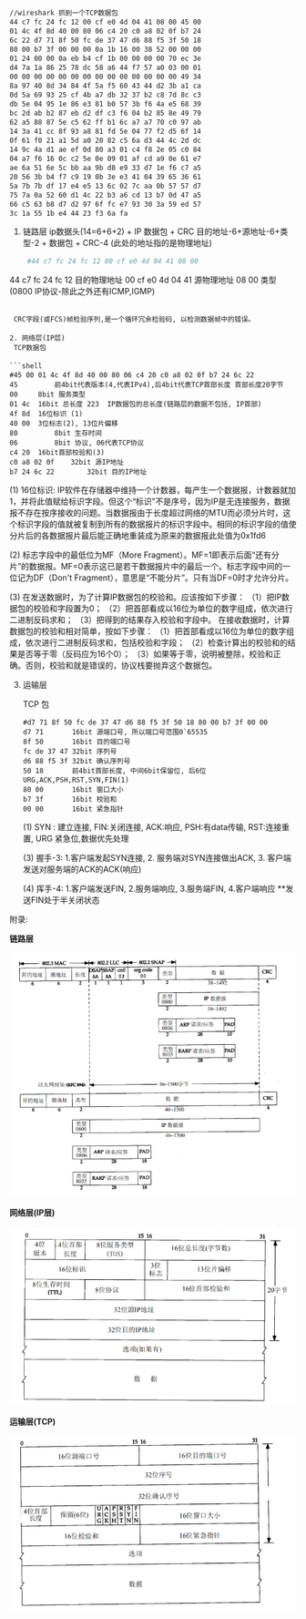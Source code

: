 ```shell
//wireshark 抓到一个TCP数据包
44 c7 fc 24 fc 12 00 cf e0 4d 04 41 08 00 45 00
01 4c 4f 8d 40 00 80 06 c4 20 c0 a8 02 0f b7 24
6c 22 d7 71 8f 50 fc de 37 47 d6 88 f5 3f 50 18
80 00 b7 3f 00 00 00 0a 1b 16 00 38 52 00 00 00
01 24 00 00 0a eb b4 cf 1b 00 00 00 00 70 ec 3e
d4 7a 1a 86 25 78 dc 58 a6 44 f7 57 a0 03 00 01
00 00 00 00 00 00 00 00 00 00 00 00 00 00 49 34
8a 97 40 8d 34 84 4f 5a f5 60 43 44 d2 3b a1 ca
0d 5a 69 93 25 cf 4b a7 db 32 37 b2 c8 7d 8c c3
db 5e 04 95 1e 86 e3 81 b0 57 3b f6 4a e5 68 39
bc 2d ab b2 87 eb d2 df c3 f6 04 b2 85 8e 49 79
62 a5 88 87 5e c5 62 ff b1 6c a7 a7 70 c0 97 ab
14 3a 41 cc 8f 93 a8 81 fd 5e 04 77 f2 d5 6f 14
0f 61 f0 21 a1 5d a0 20 82 c5 6a d3 44 4c 2d dc
14 9c 4a d1 ae ef 0d 80 a3 01 c4 f8 2e 05 c0 84
04 a7 f6 16 0c c2 5e 0e 09 01 af cd a9 0e 61 e7
ae 6a 51 6e 5c bb aa 9b d8 e9 33 d7 1e f6 c7 a5
20 56 3b b4 f7 c9 19 0b 3e e3 41 04 39 65 36 61
5a 7b 7b df 17 e4 e5 13 6c 02 7c aa 0b 57 57 d7
75 7a 0a 52 60 d1 4c 22 b3 a6 cd 13 b7 0d 47 a5
66 c5 63 b8 d7 d2 97 6f fc e7 93 30 3a 59 ed 57
3c 1a 55 1b e4 44 23 f3 6a fa
```

1. 链路层
    ip数据头(14=6+6+2) + IP 数据包 + CRC
    目的地址-6+源地址-6+类型-2 + 数据包 + CRC-4 (此处的地址指的是物理地址)
  
   ```sh
    #44 c7 fc 24 fc 12 00 cf e0 4d 04 41 08 00
44 c7 fc 24 fc 12 目的物理地址
00 cf e0 4d 04 41 源物理地址
    08 00 			  类型(0800 IP协议-除此之外还有ICMP,IGMP)
   ```
   
    CRC字段(或FCS)帧检验序列,是一个循环冗余检验码, 以检测数据帧中的错误。
   
2. 网络层(IP层)
    TCP数据包 

 ```shell
 #45 00 01 4c 4f 8d 40 00 80 06 c4 20 c0 a8 02 0f b7 24 6c 22
 45 	 	前4bit代表版本(4,代表IPv4),后4bit代表TCP首部长度 首部长度20字节
 00   	8bit 服务类型
 01 4c 	16bit 总长度 223  IP数据包的总长度(链路层的数据不包括, IP首部) 
 4f 8d 	16位标识 (1)
 40 00	3位标志(2), 13位片偏移
 80 		8bit 生存时间
 06 		8bit 协议, 06代表TCP协议
 c4 20	16bit首部校验和(3)
 c0 a8 02 0f  	32bit 源IP地址
 b7 24 6c 22		32bit 目的IP地址
 ```

 (1) 16位标识: IP软件在存储器中维持一个计数器，每产生一个数据报，计数器就加1，并将此值赋给标识字段。但这个“标识”不是序号，因为IP是无连接服务，数据报不存在按序接收的问题。当数据报由于长度超过网络的MTU而必须分片时，这个标识字段的值就被复制到所有的数据报片的标识字段中。相同的标识字段的值使分片后的各数据报片最后能正确地重装成为原来的数据报此处值为0x1fd6

 (2) 标志字段中的最低位为MF（More Fragment）。MF=1即表示后面“还有分片”的数据报。MF=0表示这已是若干数据报片中的最后一个。标志字段中间的一位记为DF（Don't Fragment），意思是“不能分片”。只有当DF=0时才允许分片。

 (3) 在发送数据时，为了计算IP数据包的校验和。应该按如下步骤：
 （1）把IP数据包的校验和字段置为0；
 （2）把首部看成以16位为单位的数字组成，依次进行二进制反码求和；
 （3）把得到的结果存入校验和字段中。
 在接收数据时，计算数据包的校验和相对简单，按如下步骤：
 （1）把首部看成以16位为单位的数字组成，依次进行二进制反码求和，包括校验和字段；
 （2）检查计算出的校验和的结果是否等于零（反码应为16个0）；
 （3）如果等于零，说明被整除，校验和正确。否则，校验和就是错误的，协议栈要抛弃这个数据包。

3. 运输层

     TCP 包

    ```shell
    #d7 71 8f 50 fc de 37 47 d6 88 f5 3f 50 18 80 00 b7 3f 00 00
    d7 71 		16bit 源端口号, 所以端口号范围0`65535
    8f 50		16bit 目的端口号
    fc de 37 47 32bit 序列号
    d6 88 f5 3f 32bit 确认序列号
    50 18		前4bit首部长度, 中间6bit保留位, 后6位 URG,ACK,PSH,RST,SYN,FIN(1)
    80 00		16bit 窗口大小
    b7 3f		16bit 校验和
    00 00		16bit 紧急指针
    ```

    (1)  SYN : 建立连接, FIN:关闭连接, ACK:响应, PSH:有data传输, RST:连接重置, URG 紧急位,数据优先处理

    (3) 握手-3: 1.客户端发起SYN连接,  2. 服务端对SYN连接做出ACK, 3. 客户端发送对服务端的ACK的ACK(响应)

    (4) 挥手-4: 1.客户端发送FIN, 2.服务端响应, 3.服务端FIN, 4.客户端响应  **发送FIN处于半关闭状态



附录:

**链路层**

![image-20201216172826286](typoraImage/image-20201216172826286.png)

**网络层(IP层)**

![image-20201216172729827](typoraImage/image-20201216172729827.png)

**运输层(TCP)**

![image-20201216182340504](typoraImage/image-20201216182340504.png)

